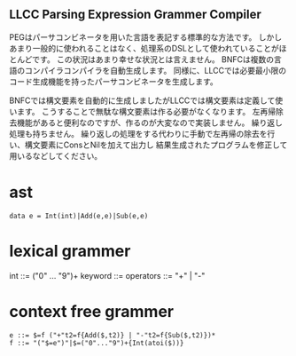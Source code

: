 ## LLCC Parsing Expression Grammer Compiler

PEGはパーサコンビネータを用いた言語を表記する標準的な方法です。
しかしあまり一般的に使われることはなく、処理系のDSLとして使われていることがほとんどです。
この状況はあまり幸せな状況とは言えません。
BNFCは複数の言語のコンパイラコンパイラを自動生成します。
同様に、LLCCでは必要最小限のコード生成機能を持ったパーサコンビネータを生成します。

BNFCでは構文要素を自動的に生成しましたがLLCCでは構文要素は定義して使います。
こうすることで無駄な構文要素は作る必要がなくなります。
左再帰除去機能があると便利なのですが、作るのが大変なので実装しません。
繰り返し処理も持ちません。
繰り返しの処理をする代わりに手動で左再帰の除去を行い、構文要素にConsとNilを加えて出力し
結果生成されたプログラムを修正して用いるなどしてください。

# ast

    data e = Int(int)|Add(e,e)|Sub(e,e)

# lexical grammer
   
   int ::= ("0" ... "9")+
   keyword ::= 
   operators ::= "+" | "-"

# context free grammer

    e ::= $=f ("+"t2=f{Add($,t2)} | "-"t2=f{Sub($,t2)})*
    f ::= "("$=e")"|$=("0"..."9")+{Int(atoi($))}
